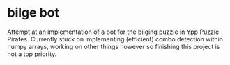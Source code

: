 # bilge bot
Attempt at an implementation of a bot for the bilging puzzle in Ypp Puzzle Pirates.
Currently stuck on implementing (efficient) combo detection within numpy arrays, working on other things however so finishing this project is not a top priority. 
